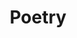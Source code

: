 ---
title: Poetry
permalink: /poetry/
layout: category
taxonomy: poetry
entries_layout: list
classes: wide

---